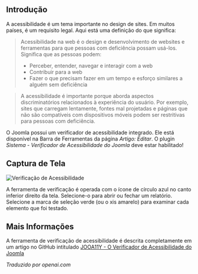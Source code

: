 <!-- Filename: Help6.x:_Article_Accessibility_Check / Display title: Artigo: Verificação de Acessibilidade -->

## Introdução

A acessibilidade é um tema importante no design de sites. Em muitos países, é um requisito legal. Aqui está uma definição do que significa:

>Acessibilidade na web é o design e desenvolvimento de websites e ferramentas para que 
pessoas com deficiência possam usá-los. Significa que as pessoas podem:
>- Perceber, entender, navegar e interagir com a web
>- Contribuir para a web
>- Fazer o que precisam fazer em um tempo e esforço similares a alguém sem deficiência

>A acessibilidade é importante porque aborda aspectos discriminatórios relacionados 
à experiência do usuário. Por exemplo, sites que carregam lentamente, fontes mal projetadas 
e páginas que não são compatíveis com dispositivos móveis podem ser restritivas para pessoas com deficiência.

O Joomla possui um verificador de acessibilidade integrado. Ele está disponível na Barra de Ferramentas da página *Artigo: Editar*. O plugin *Sistema - Verificador de Acessibilidade do Joomla* deve estar habilitado!

## Captura de Tela

![Verificação de Acessibilidade](../../../en/images/articles/articles-accessibility-check.png)

A ferramenta de verificação é operada com o ícone de círculo azul no canto inferior direito da tela. Selecione-o para abrir ou fechar um relatório. Selecione a marca de seleção verde (ou o xis amarelo) para examinar cada elemento que foi testado.

## Mais Informações

A ferramenta de verificação de acessibilidade é descrita completamente em um artigo no GitHub intitulado
[JOOA11Y - O Verificador de Acessibilidade do Joomla](https://joomla-projects.github.io/joomla-a11y-checker/index.html)

*Traduzido por openai.com*

